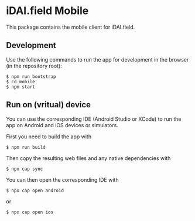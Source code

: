 # iDAI.field Mobile

This package contains the mobile client for iDAI.field.

## Development

Use the following commands to run the app for development in the browser (in the repository root):

    $ npm run bootstrap
    $ cd mobile
    $ npm start

## Run on (vritual) device

You can use the corresponding IDE (Android Studio or XCode) to run the app on Android and iOS devices
or simulators.

First you need to build the app with

    $ npm run build

Then copy the resulting web files and any native dependencies with

    $ npx cap sync

You can then open the corresponding IDE with

    $ npx cap open android

or

    $ npx cap open ios

